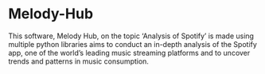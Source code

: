 # Melody-Hub
This software, Melody Hub, on the topic ‘Analysis of Spotify’ is made using multiple python libraries aims to conduct an in-depth analysis of the Spotify app, one of the world’s leading  music streaming platforms and to uncover trends and patterns in music  consumption. 
